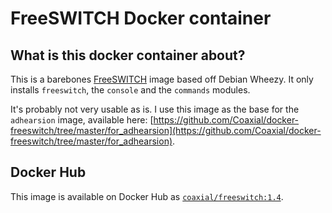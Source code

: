 # FreeSWITCH Docker container

## What is this docker container about?
This is a barebones [FreeSWITCH](https://freeswitch.org/) image based off Debian
Wheezy. It only installs `freeswitch`, the `console` and the `commands` modules.

It's probably not very usable as is. I use this image as the base for the `adhearsion` image, available here: [https://github.com/Coaxial/docker-freeswitch/tree/master/for_adhearsion](https://github.com/Coaxial/docker-freeswitch/tree/master/for_adhearsion).

## Docker Hub
This image is available on Docker Hub as [`coaxial/freeswitch:1.4`](https://registry.hub.docker.com/u/coaxial/freeswitch/).
